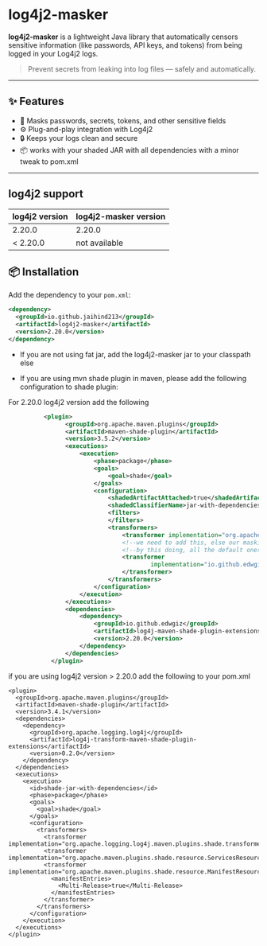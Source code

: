 # log4j2-masker

**log4j2-masker** is a lightweight Java library that automatically censors sensitive information (like passwords, API keys, and tokens) from being logged in your Log4j2 logs.

> Prevent secrets from leaking into log files — safely and automatically.

---

## ✨ Features

- 🚫 Masks passwords, secrets, tokens, and other sensitive fields
- ⚙️ Plug-and-play integration with Log4j2
- 🔒 Keeps your logs clean and secure
- 📦 works with your shaded JAR with all dependencies with a minor tweak to pom.xml

---

## log4j2 support

| log4j2 version | log4j2-masker version |
|----------------|-----------------------|
| 2.20.0         | 2.20.0                |
| < 2.20.0       | not available         |

## 📦 Installation

Add the dependency to your `pom.xml`:

```xml
<dependency>
  <groupId>io.github.jaihind213</groupId>
  <artifactId>log4j2-masker</artifactId>
  <version>2.20.0</version>
</dependency>
```
- If you are not using fat jar, add the log4j2-masker jar to your classpath else

- If you are using mvn shade plugin in maven, please add the following configuration to shade plugin:

For  2.20.0 log4j2 version  add the following

```xml
          <plugin>
                <groupId>org.apache.maven.plugins</groupId>
                <artifactId>maven-shade-plugin</artifactId>
                <version>3.5.2</version>
                <executions>
                    <execution>
                        <phase>package</phase>
                        <goals>
                            <goal>shade</goal>
                        </goals>
                        <configuration>
                            <shadedArtifactAttached>true</shadedArtifactAttached>
                            <shadedClassifierName>jar-with-dependencies</shadedClassifierName>
                            <filters>
                            </filters>
                            <transformers>
                                <transformer implementation="org.apache.maven.plugins.shade.resource.ServicesResourceTransformer"/>
                                <!--we need to add this, else our masking log4j plugin removes all the default plugins in Log4j2Plugins.dat. -->
                                <!--by this doing, all the default ones are kept and our masking plugin is added to list in Log4j2Plugins.dat -->
                                <transformer
                                        implementation="io.github.edwgiz.log4j.maven.plugins.shade.transformer.Log4j2PluginCacheFileTransformer">
                                </transformer>
                            </transformers>
                        </configuration>
                    </execution>
                </executions>
                <dependencies>
                    <dependency>
                        <groupId>io.github.edwgiz</groupId>
                        <artifactId>log4j-maven-shade-plugin-extensions</artifactId>
                        <version>2.20.0</version>
                    </dependency>
                </dependencies>
            </plugin>
```

if you are using log4j2 version > 2.20.0 add the following to your pom.xml 
```
<plugin>
  <groupId>org.apache.maven.plugins</groupId>
  <artifactId>maven-shade-plugin</artifactId>
  <version>3.4.1</version>
  <dependencies>
    <dependency>
      <groupId>org.apache.logging.log4j</groupId>
      <artifactId>log4j-transform-maven-shade-plugin-extensions</artifactId>
      <version>0.2.0</version>
    </dependency>
  </dependencies>
  <executions>
    <execution>
      <id>shade-jar-with-dependencies</id>
      <phase>package</phase>
      <goals>
        <goal>shade</goal>
      </goals>
      <configuration>
        <transformers>
          <transformer implementation="org.apache.logging.log4j.maven.plugins.shade.transformer.Log4j2PluginCacheFileTransformer"/>
          <transformer implementation="org.apache.maven.plugins.shade.resource.ServicesResourceTransformer"/>
          <transformer implementation="org.apache.maven.plugins.shade.resource.ManifestResourceTransformer">
            <manifestEntries>
              <Multi-Release>true</Multi-Release>
            </manifestEntries>
          </transformer>
        </transformers>
      </configuration>
    </execution>
  </executions>
</plugin>
```
